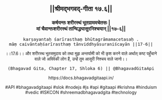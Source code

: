 <center><h2>||श्रीमद्‍भगवद्‍-गीता १७.६||</h2>
<h3>कर्षयन्तः शरीरस्थं भूतग्राममचेतसः |<br/>मां चैवान्तःशरीरस्थं तान्विद्ध्यासुरनिश्चयान् ||१७-६||</h3>
<pre>karṣayantaḥ śarīrasthaṃ bhūtagrāmamacetasaḥ .<br/>māṃ caivāntaḥśarīrasthaṃ tānviddhyāsuraniścayān ||17-6||</pre>
<p>।।17.6।। और शरीरस्थ भूतसमुदाय को तथा मुझ अन्तर्यामी को भी कृश करने वाले अर्थात् कष्ट पहुँचाने वाले जो अविवेकी लोग हैं, उन्हें तुम आसुरी निश्चय वाले जानो।।</p>
<pre>(Bhagavad Gita, Chapter 17, Shloka 6) || @BhagavadGitaApi</pre><p>https://docs.bhagavadgitaapi.in/</p><p>#API #bhagavadgitaapi #slok #nodejs #js #api #gitaapi #krishna #hinduism #vedic #ISKCON #shreemadbhagavadgita #technology</p></center>